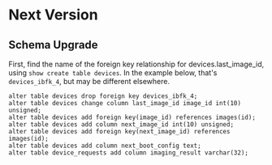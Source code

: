 Next Version
============

Schema Upgrade
--------------

First, find the name of the foreign key relationship for devices.last_image_id,
using `show create table devices`.  In the example below, that's
`devices_ibfk_4`, but may be different elsewhere.

    alter table devices drop foreign key devices_ibfk_4;
    alter table devices change column last_image_id image_id int(10) unsigned;
    alter table devices add foreign key(image_id) references images(id);
    alter table devices add column next_image_id int(10) unsigned;
    alter table devices add foreign key(next_image_id) references images(id);
    alter table devices add column next_boot_config text;
    alter table device_requests add column imaging_result varchar(32);
